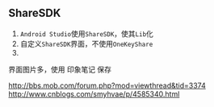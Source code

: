 ## ShareSDK
1. `Android Studio`使用`ShareSDK`，使其`Lib`化
2. 自定义`ShareSDK`界面，不使用`OneKeyShare`
3. 

界面图片多，使用 印象笔记 保存

http://bbs.mob.com/forum.php?mod=viewthread&tid=3374
http://www.cnblogs.com/smyhvae/p/4585340.html